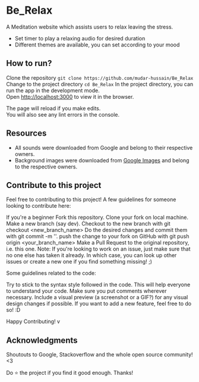 # Be_Relax
A Meditation website which assists users to relax leaving the stress.
+ Set timer to play a relaxing audio for desired duration
+ Different themes are available, you can set according to your mood

## How to run?
Clone the repository
`git clone https://github.com/mudar-hussain/Be_Relax`<br>
Change to the project directory
`cd Be_Relax`
In the project directory, you can run the app in the development mode.<br>
Open [http://localhost:3000](http://localhost:3000) to view it in the browser.

The page will reload if you make edits.<br>
You will also see any lint errors in the console.

## Resources
* All sounds were downloaded from Google and belong to their respective owners.
* Background images were downloaded from [Google Images](https://images.google.com) and belong to the respective owners.

## Contribute to this project
Feel free to contributing to this project! 
A few guidelines for someone looking to contribute here:

If you're a beginner
Fork this repository.
Clone your fork on local machine.
Make a new branch (say dev).
Checkout to the new branch with git checkout <new_branch_name>
Do the desired changes and commit them with git commit -m '<a nice commit message here>'.
push the change to your fork on GitHub with git push origin <your_branch_name>
Make a Pull Request to the original repository, i.e. this one.
Note: If you're looking to work on an issue, just make sure that no one else has taken it already. In which case, you can look up other issues or create a new one if you find something missing! ;)

Some guidelines related to the code:

Try to stick to the syntax style followed in the code. This will help everyone to understand your code.
Make sure you put comments wherever necessary.
Include a visual preview (a screenshot or a GIF?) for any visual design changes if possible.
If you want to add a new feature, feel free to do so! :D

Happy Contributing! v

## Acknowledgments
Shoutouts to Google, Stackoverflow and the whole open source community! <3

Do :star: the project if you find it good enough. Thanks!
